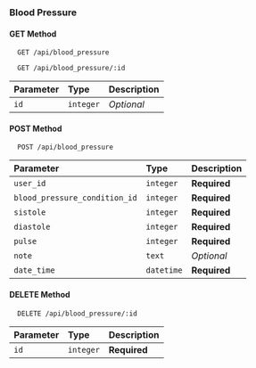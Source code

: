### Blood Pressure

#### GET Method

```http
  GET /api/blood_pressure
```

```http
  GET /api/blood_pressure/:id
```

| Parameter | Type      | Description |
| :-------- | :-------- | :---------- |
| `id`      | `integer` | _Optional_  |

#### POST Method

```http
  POST /api/blood_pressure
```

| Parameter                     | Type       | Description  |
| :---------------------------- | :--------- | :----------- |
| `user_id`                     | `integer`  | **Required** |
| `blood_pressure_condition_id` | `integer`  | **Required** |
| `sistole`                     | `integer`  | **Required** |
| `diastole`                    | `integer`  | **Required** |
| `pulse`                       | `integer`  | **Required** |
| `note`                        | `text`     | _Optional_   |
| `date_time`                   | `datetime` | **Required** |

#### DELETE Method

```http
  DELETE /api/blood_pressure/:id
```

| Parameter | Type      | Description  |
| :-------- | :-------- | :----------- |
| `id`      | `integer` | **Required** |
